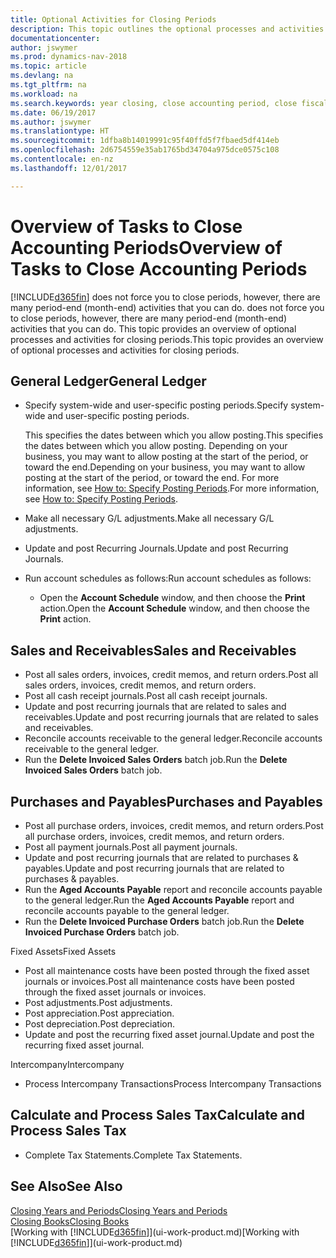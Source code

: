 ```yaml
---
title: Optional Activities for Closing Periods
description: This topic outlines the optional processes and activities for closing accounting periods in Dynamics NAV.
documentationcenter: 
author: jswymer
ms.prod: dynamics-nav-2018
ms.topic: article
ms.devlang: na
ms.tgt_pltfrm: na
ms.workload: na
ms.search.keywords: year closing, close accounting period, close fiscal year, aging, creditor payments, vendor payments
ms.date: 06/19/2017
ms.author: jswymer
ms.translationtype: HT
ms.sourcegitcommit: 1dfba8b14019991c95f40ffd5f7fbaed5df414eb
ms.openlocfilehash: 2d6754559e35ab1765bd34704a975dce0575c108
ms.contentlocale: en-nz
ms.lasthandoff: 12/01/2017

---
```

# <a name="overview-of-tasks-to-close-accounting-periods"></a><span data-ttu-id="29eda-103">Overview of Tasks to Close Accounting Periods</span><span class="sxs-lookup"><span data-stu-id="29eda-103">Overview of Tasks to Close Accounting Periods</span></span>
[!INCLUDE[d365fin](includes/d365fin_md.md)]<span data-ttu-id="29eda-104"> does not force you to close periods, however, there are many period-end (month-end) activities that you can do.</span><span class="sxs-lookup"><span data-stu-id="29eda-104"> does not force you to close periods, however, there are many period-end (month-end) activities that you can do.</span></span> <span data-ttu-id="29eda-105">This topic provides an overview of optional processes and activities for closing periods.</span><span class="sxs-lookup"><span data-stu-id="29eda-105">This topic provides an overview of optional processes and activities for closing periods.</span></span>  

## <a name="general-ledger"></a><span data-ttu-id="29eda-106">General Ledger</span><span class="sxs-lookup"><span data-stu-id="29eda-106">General Ledger</span></span>
* <span data-ttu-id="29eda-107">Specify system-wide and user-specific posting periods.</span><span class="sxs-lookup"><span data-stu-id="29eda-107">Specify system-wide and user-specific posting periods.</span></span>  

    <span data-ttu-id="29eda-108">This specifies the dates between which you allow posting.</span><span class="sxs-lookup"><span data-stu-id="29eda-108">This specifies the dates between which you allow posting.</span></span> <span data-ttu-id="29eda-109">Depending on your business, you may want to allow posting at the start of the period, or toward the end.</span><span class="sxs-lookup"><span data-stu-id="29eda-109">Depending on your business, you may want to allow posting at the start of the period, or toward the end.</span></span> <span data-ttu-id="29eda-110">For more information, see [How to: Specify Posting Periods](finance-how-specify-posting-periods.md).</span><span class="sxs-lookup"><span data-stu-id="29eda-110">For more information, see [How to: Specify Posting Periods](finance-how-specify-posting-periods.md).</span></span>  
* <span data-ttu-id="29eda-111">Make all necessary G/L adjustments.</span><span class="sxs-lookup"><span data-stu-id="29eda-111">Make all necessary G/L adjustments.</span></span>  
* <span data-ttu-id="29eda-112">Update and post Recurring Journals.</span><span class="sxs-lookup"><span data-stu-id="29eda-112">Update and post Recurring Journals.</span></span>  
  <!--* Process Consolidations-->
* <span data-ttu-id="29eda-113">Run account schedules as follows:</span><span class="sxs-lookup"><span data-stu-id="29eda-113">Run account schedules as follows:</span></span>  
  * <span data-ttu-id="29eda-114">Open the **Account Schedule** window, and then choose the **Print** action.</span><span class="sxs-lookup"><span data-stu-id="29eda-114">Open the **Account Schedule** window, and then choose the **Print** action.</span></span>  

## <a name="sales-and-receivables"></a><span data-ttu-id="29eda-115">Sales and Receivables</span><span class="sxs-lookup"><span data-stu-id="29eda-115">Sales and Receivables</span></span>
* <span data-ttu-id="29eda-116">Post all sales orders, invoices, credit memos, and return orders.</span><span class="sxs-lookup"><span data-stu-id="29eda-116">Post all sales orders, invoices, credit memos, and return orders.</span></span>  
* <span data-ttu-id="29eda-117">Post all cash receipt journals.</span><span class="sxs-lookup"><span data-stu-id="29eda-117">Post all cash receipt journals.</span></span>  
* <span data-ttu-id="29eda-118">Update and post recurring journals that are related to sales and receivables.</span><span class="sxs-lookup"><span data-stu-id="29eda-118">Update and post recurring journals that are related to sales and receivables.</span></span>  
* <span data-ttu-id="29eda-119">Reconcile accounts receivable to the general ledger.</span><span class="sxs-lookup"><span data-stu-id="29eda-119">Reconcile accounts receivable to the general ledger.</span></span>  
* <span data-ttu-id="29eda-120">Run the **Delete Invoiced Sales Orders** batch job.</span><span class="sxs-lookup"><span data-stu-id="29eda-120">Run the **Delete Invoiced Sales Orders** batch job.</span></span>  

## <a name="purchases-and-payables"></a><span data-ttu-id="29eda-121">Purchases and Payables</span><span class="sxs-lookup"><span data-stu-id="29eda-121">Purchases and Payables</span></span>
* <span data-ttu-id="29eda-122">Post all purchase orders, invoices, credit memos, and return orders.</span><span class="sxs-lookup"><span data-stu-id="29eda-122">Post all purchase orders, invoices, credit memos, and return orders.</span></span>  
* <span data-ttu-id="29eda-123">Post all payment journals.</span><span class="sxs-lookup"><span data-stu-id="29eda-123">Post all payment journals.</span></span>  
* <span data-ttu-id="29eda-124">Update and post recurring journals that are related to purchases & payables.</span><span class="sxs-lookup"><span data-stu-id="29eda-124">Update and post recurring journals that are related to purchases & payables.</span></span>  
* <span data-ttu-id="29eda-125">Run the **Aged Accounts Payable** report and reconcile accounts payable to the general ledger.</span><span class="sxs-lookup"><span data-stu-id="29eda-125">Run the **Aged Accounts Payable** report and reconcile accounts payable to the general ledger.</span></span>  
* <span data-ttu-id="29eda-126">Run the **Delete Invoiced Purchase Orders** batch job.</span><span class="sxs-lookup"><span data-stu-id="29eda-126">Run the **Delete Invoiced Purchase Orders** batch job.</span></span>  

<span data-ttu-id="29eda-127">Fixed Assets</span><span class="sxs-lookup"><span data-stu-id="29eda-127">Fixed Assets</span></span>
* <span data-ttu-id="29eda-128">Post all maintenance costs have been posted through the fixed asset journals or invoices.</span><span class="sxs-lookup"><span data-stu-id="29eda-128">Post all maintenance costs have been posted through the fixed asset journals or invoices.</span></span>
* <span data-ttu-id="29eda-129">Post adjustments.</span><span class="sxs-lookup"><span data-stu-id="29eda-129">Post adjustments.</span></span>
* <span data-ttu-id="29eda-130">Post appreciation.</span><span class="sxs-lookup"><span data-stu-id="29eda-130">Post appreciation.</span></span>
* <span data-ttu-id="29eda-131">Post depreciation.</span><span class="sxs-lookup"><span data-stu-id="29eda-131">Post depreciation.</span></span>
* <span data-ttu-id="29eda-132">Update and post the recurring fixed asset journal.</span><span class="sxs-lookup"><span data-stu-id="29eda-132">Update and post the recurring fixed asset journal.</span></span>

<span data-ttu-id="29eda-133">Intercompany</span><span class="sxs-lookup"><span data-stu-id="29eda-133">Intercompany</span></span>
* <span data-ttu-id="29eda-134">Process Intercompany Transactions</span><span class="sxs-lookup"><span data-stu-id="29eda-134">Process Intercompany Transactions</span></span>

## <a name="calculate-and-process-sales-tax"></a><span data-ttu-id="29eda-135">Calculate and Process Sales Tax</span><span class="sxs-lookup"><span data-stu-id="29eda-135">Calculate and Process Sales Tax</span></span>
* <span data-ttu-id="29eda-136">Complete Tax Statements.</span><span class="sxs-lookup"><span data-stu-id="29eda-136">Complete Tax Statements.</span></span>  

## <a name="see-also"></a><span data-ttu-id="29eda-137">See Also</span><span class="sxs-lookup"><span data-stu-id="29eda-137">See Also</span></span>
[<span data-ttu-id="29eda-138">Closing Years and Periods</span><span class="sxs-lookup"><span data-stu-id="29eda-138">Closing Years and Periods</span></span>](year-close-years-periods.md)  
[<span data-ttu-id="29eda-139">Closing Books</span><span class="sxs-lookup"><span data-stu-id="29eda-139">Closing Books</span></span>](year-close-books.md)  
<span data-ttu-id="29eda-140">[Working with [!INCLUDE[d365fin](includes/d365fin_md.md)]](ui-work-product.md)</span><span class="sxs-lookup"><span data-stu-id="29eda-140">[Working with [!INCLUDE[d365fin](includes/d365fin_md.md)]](ui-work-product.md)</span></span>

